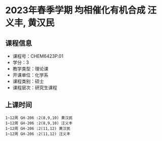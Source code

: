 # 2023年春季学期 均相催化有机合成 汪义丰, 黄汉民






## 课程信息

- 课程号：CHEM6423P.01
- 学分：3
- 教学类型：理论课
- 开课单位：化学系
- 课程类别：硕士
- 课程层次：研究生课程

## 上课时间

```
1~12周 GH-206 :2(8,9,10) 黄汉民
1~12周 GH-206 :2(8,9,10) 汪义丰
1~12周 GH-206 :2(11,12) 黄汉民
1~12周 GH-206 :2(11,12) 汪义丰
```

